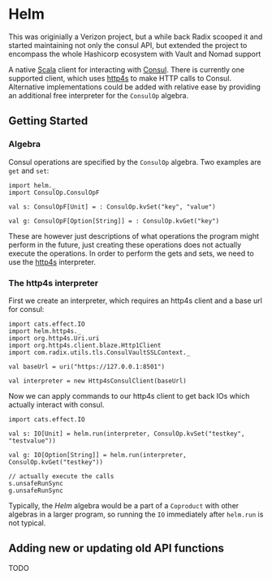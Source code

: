 # Helm
This was originially a Verizon project, but a while back Radix scooped it and started maintaining not only the consul API, but extended the project to encompass the whole Hashicorp ecosystem with Vault and Nomad support

A native [Scala](http://scala-lang.org) client for interacting with [Consul](https://www.consul.io/). There is currently one supported client, which uses [http4s](http://http4s.org) to make HTTP calls to Consul. Alternative implementations could be added with relative ease by providing an additional free interpreter for the `ConsulOp` algebra.
    
## Getting Started
### Algebra

Consul operations are specified by the `ConsulOp` algebra.  Two
examples are `get` and `set`:

```
import helm._
import ConsulOp.ConsulOpF

val s: ConsulOpF[Unit] = : ConsulOp.kvSet("key", "value")

val g: ConsulOpF[Option[String]] = : ConsulOp.kvGet("key")
```

These are however just descriptions of what operations the program might perform in the future, just creating these operations does not
actually execute the operations. In order to perform the gets and sets, we need to use the [http4s](http://http4s.org) interpreter.

### The http4s interpreter

First we create an interpreter, which requires an http4s client and
a base url for consul:

```
import cats.effect.IO
import helm.http4s._
import org.http4s.Uri.uri
import org.http4s.client.blaze.Http1Client
import com.radix.utils.tls.ConsulVaultSSLContext._

val baseUrl = uri("https://127.0.0.1:8501")

val interpreter = new Http4sConsulClient(baseUrl)
```

Now we can apply commands to our http4s client to get back IOs
which actually interact with consul.

```
import cats.effect.IO

val s: IO[Unit] = helm.run(interpreter, ConsulOp.kvSet("testkey", "testvalue"))

val g: IO[Option[String]] = helm.run(interpreter, ConsulOp.kvGet("testkey"))

// actually execute the calls
s.unsafeRunSync
g.unsafeRunSync
```

Typically, the *Helm* algebra would be a part of a `Coproduct` with other algebras in a larger program, so running the `IO` immediately after `helm.run` is not typical.
## Adding new or updating old API functions
TODO
